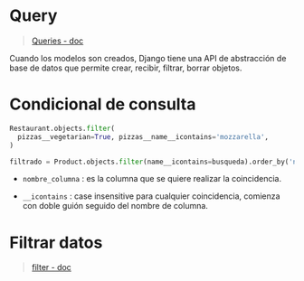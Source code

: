 # Query

> [Queries - doc](https://docs.djangoproject.com/en/4.0/topics/db/queries/)

Cuando los modelos son creados, Django tiene  una API de abstracción de base de datos que permite crear, recibir, filtrar, borrar objetos.

# Condicional de consulta

```python
Restaurant.objects.filter(
  pizzas__vegetarian=True, pizzas__name__icontains='mozzarella',
)
```

```python
filtrado = Product.objects.filter(name__icontains=busqueda).order_by('name')
```

* `nombre_columna`  : es la columna que se quiere realizar la coincidencia.

* `__icontains`  : case insensitive para cualquier coincidencia, comienza con doble guión seguido del nombre de columna.


# Filtrar datos

> [filter - doc](https://docs.djangoproject.com/en/4.0/ref/models/querysets/#filteredrelation-objects)


